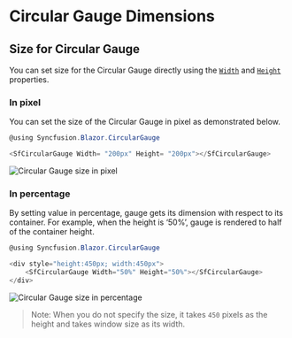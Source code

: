 # Circular Gauge Dimensions

## Size for Circular Gauge

You can set size for the Circular Gauge directly using the [`Width`](https://help.syncfusion.com/cr/blazor/Syncfusion.Blazor.CircularGauge.SfCircularGauge.html#Syncfusion_Blazor_CircularGauge_SfCircularGauge_Width) and [`Height`](https://help.syncfusion.com/cr/blazor/Syncfusion.Blazor.CircularGauge.SfCircularGauge.html#Syncfusion_Blazor_CircularGauge_SfCircularGauge_Height) properties.

### In pixel

You can set the size of the Circular Gauge in pixel as demonstrated below.

```csharp
@using Syncfusion.Blazor.CircularGauge

<SfCircularGauge Width= "200px" Height= "200px"></SfCircularGauge>
```

![Circular Gauge size in pixel](./images/percentage.png)

### In percentage

By setting value in percentage, gauge gets its dimension with respect to its container. For example, when
the height is ‘50%’, gauge is rendered to half of the container height.

```csharp
@using Syncfusion.Blazor.CircularGauge

<div style="height:450px; width:450px">
    <SfCircularGauge Width="50%" Height="50%"></SfCircularGauge>
</div>
```

![Circular Gauge size in percentage](./images/percentage.png)

>Note: When you do not specify the size, it takes `450`  pixels as the height and takes window size as its width.